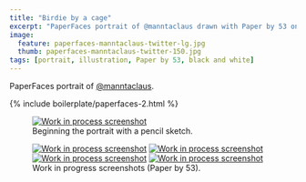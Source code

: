 ```yaml
---
title: "Birdie by a cage"
excerpt: "PaperFaces portrait of @manntaclaus drawn with Paper by 53 on an iPad."
image: 
  feature: paperfaces-manntaclaus-twitter-lg.jpg
  thumb: paperfaces-manntaclaus-twitter-150.jpg
tags: [portrait, illustration, Paper by 53, black and white]
---
```


PaperFaces portrait of <a href="http://twitter.com/manntaclaus">@manntaclaus</a>.

{% include boilerplate/paperfaces-2.html %}

<figure>
	<a href="{{ site.url }}/images/paperfaces-manntaclaus-process-1-lg.jpg"><img src="{{ site.url }}/images/paperfaces-manntaclaus-process-1-750.jpg" alt="Work in process screenshot"></a>
	<figcaption>Beginning the portrait with a pencil sketch.</figcaption>
</figure>

<figure class="half">
	<a href="{{ site.url }}/images/paperfaces-manntaclaus-process-2-lg.jpg"><img src="{{ site.url }}/images/paperfaces-manntaclaus-process-2-600.jpg" alt="Work in process screenshot"></a>
	<a href="{{ site.url }}/images/paperfaces-manntaclaus-process-3-lg.jpg"><img src="{{ site.url }}/images/paperfaces-manntaclaus-process-3-600.jpg" alt="Work in process screenshot"></a>
	<a href="{{ site.url }}/images/paperfaces-manntaclaus-process-4-lg.jpg"><img src="{{ site.url }}/images/paperfaces-manntaclaus-process-4-600.jpg" alt="Work in process screenshot"></a>
	<a href="{{ site.url }}/images/paperfaces-manntaclaus-process-5-lg.jpg"><img src="{{ site.url }}/images/paperfaces-manntaclaus-process-5-600.jpg" alt="Work in process screenshot"></a>
	<figcaption>Work in progress screenshots (Paper by 53).</figcaption>
</figure>